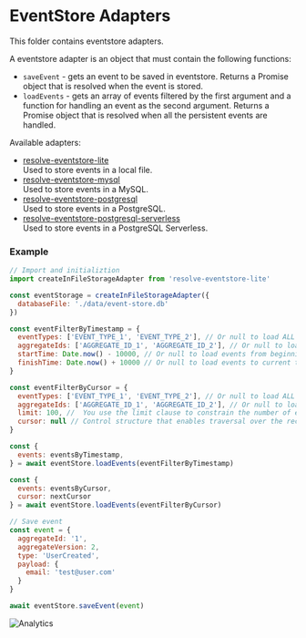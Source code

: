 # **EventStore Adapters**

This folder contains eventstore adapters.

A eventstore adapter is an object that must contain the following functions:

- `saveEvent` - gets an event to be saved in eventstore. Returns a Promise object that is resolved when the event is stored.
- `loadEvents` - gets an array of events filtered by the first argument and a function for handling an event as the second argument. Returns a Promise object that is resolved when all the persistent events are handled.

Available adapters:

- [resolve-eventstore-lite](./resolve-eventstore-lite)  
   Used to store events in a local file.
- [resolve-eventstore-mysql](./resolve-eventstore-mysql)  
   Used to store events in a MySQL.
- [resolve-eventstore-postgresql](./resolve-eventstore-postgresql)  
  Used to store events in a PostgreSQL.
- [resolve-eventstore-postgresql-serverless](./resolve-eventstore-postgresql-serverless)  
   Used to store events in a PostgreSQL Serverless.  
   
### Example

```js
// Import and initializtion
import createInFileStorageAdapter from 'resolve-eventstore-lite'

const eventStorage = createInFileStorageAdapter({
  databaseFile: './data/event-store.db'
})

const eventFilterByTimestamp = {
  eventTypes: ['EVENT_TYPE_1', 'EVENT_TYPE_2'], // Or null to load ALL event types
  aggregateIds: ['AGGREGATE_ID_1', 'AGGREGATE_ID_2'], // Or null to load ALL aggregate ids
  startTime: Date.now() - 10000, // Or null to load events from beginnig of time
  finishTime: Date.now() + 10000 // Or null to load events to current time
}

const eventFilterByCursor = {
  eventTypes: ['EVENT_TYPE_1', 'EVENT_TYPE_2'], // Or null to load ALL event types
  aggregateIds: ['AGGREGATE_ID_1', 'AGGREGATE_ID_2'], // Or null to load ALL aggregate ids
  limit: 100, //  You use the limit clause to constrain the number of events returned by the query.
  cursor: null // Control structure that enables traversal over the records in a database.
}

const {
  events: eventsByTimestamp,
} = await eventStore.loadEvents(eventFilterByTimestamp)

const {
  events: eventsByCursor,
  cursor: nextCursor
} = await eventStore.loadEvents(eventFilterByCursor)

// Save event
const event = {
  aggregateId: '1',
  aggregateVersion: 2,
  type: 'UserCreated',
  payload: {
    email: 'test@user.com'
  }
}

await eventStore.saveEvent(event)
```

![Analytics](https://ga-beacon.appspot.com/UA-118635726-1/packages-resolve-eventstore-adapters-readme?pixel)

